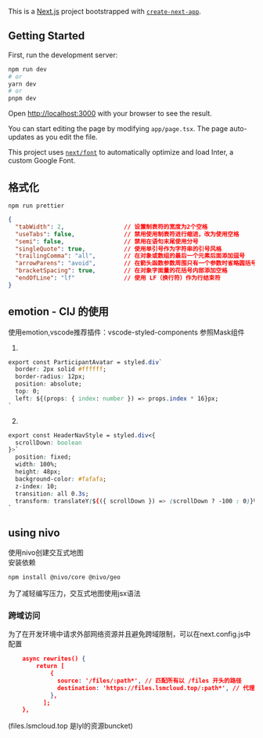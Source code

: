 This is a [Next.js](https://nextjs.org/) project bootstrapped with [`create-next-app`](https://github.com/vercel/next.js/tree/canary/packages/create-next-app).

## Getting Started

First, run the development server:

```bash
npm run dev
# or
yarn dev
# or
pnpm dev
```

Open [http://localhost:3000](http://localhost:3000) with your browser to see the result.

You can start editing the page by modifying `app/page.tsx`. The page auto-updates as you edit the file.

This project uses [`next/font`](https://nextjs.org/docs/basic-features/font-optimization) to automatically optimize and load Inter, a custom Google Font.

## 格式化

```shell
npm run prettier
```

```json
{
  "tabWidth": 2,                 // 设置制表符的宽度为2个空格
  "useTabs": false,              // 禁用使用制表符进行缩进，改为使用空格
  "semi": false,                 // 禁用在语句末尾使用分号
  "singleQuote": true,           // 使用单引号作为字符串的引号风格
  "trailingComma": "all",        // 在对象或数组的最后一个元素后面添加逗号
  "arrowParens": "avoid",        // 在箭头函数参数周围只有一个参数时省略圆括号
  "bracketSpacing": true,        // 在对象字面量的花括号内部添加空格
  "endOfLine": "lf"              // 使用 LF（换行符）作为行结束符
}
```

## emotion - CIJ 的使用
使用emotion,vscode推荐插件：vscode-styled-components
参照Mask组件 

1.  
```css
export const ParticipantAvatar = styled.div`
  border: 2px solid #ffffff;
  border-radius: 12px;
  position: absolute;
  top: 0;
  left: ${(props: { index: number }) => props.index * 16}px;
`
```
2.  

```css
export const HeaderNavStyle = styled.div<{
  scrollDown: boolean
}>`
  position: fixed;
  width: 100%;
  height: 48px;
  background-color: #fafafa;
  z-index: 10;
  transition: all 0.3s;
  transform: translateY(${({ scrollDown }) => (scrollDown ? -100 : 0)}%);
`
```

## using nivo
使用nivo创建交互式地图  
安装依赖  
``` bash
npm install @nivo/core @nivo/geo
```
为了减轻编写压力，交互式地图使用jsx语法

### 跨域访问
为了在开发环境中请求外部网络资源并且避免跨域限制，可以在next.config.js中配置
``` json
    async rewrites() {
        return [
            {
              source: '/files/:path*', // 匹配所有以 /files 开头的路径
              destination: 'https://files.lsmcloud.top/:path*', // 代理到的目标地址
            },
          ];
    },
```

(files.lsmcloud.top 是lyl的资源buncket)
